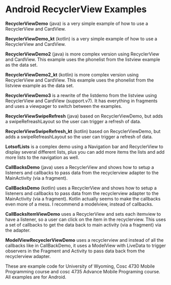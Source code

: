 Android RecyclerView Examples
==============

<b>RecyclerViewDemo</b> (java) is a very simple example of how to use a RecyclerView and CardView. 

<b>RecyclerViewDemo_kt</b> (kotlin) is a very simple example of how to use a RecyclerView and CardView.   

<b>RecyclerViewDemo2</b> (java) is more complex version using RecyclerView and CardView. This example uses the phonelist from the listview example as the data set.

<b>RecyclerViewDemo2_kt</b> (kotlin) is more complex version using RecyclerView and CardView. This example uses the phonelist from the listview example as the data set.

<b>RecyclerViewDemo3</b> is a rewrite of the listdemo from the listview using RecyclerView and CardView (support.v7). It has everything in fragments and uses a viewpager to switch between the examples.

<b>RecyclerViewSwipeRefresh</b> (java) based on RecyclerViewDemo, but adds a swipeRefreashLayout so the user can trigger a refresh of data.

<b>RecyclerViewSwipeRefresh_kt</b> (kotlin) based on RecyclerViewDemo, but adds a swipeRefreashLayout so the user can trigger a refresh of data.

<b>LotsofLists</b> is a complex demo using a Navigation bar and RecyclerView to display several different lists, plus you can add more items the lists and add more lists to the navigation as well.

<b>CallBacksDemo</b> (java) uses a RecyclerView and shows how to setup a listeners and callbacks to pass data from the recyclerview adapter to the MainActivity (via a fragment).

<b>CallBacksDemo</b> (kotlin) uses a RecyclerView and shows how to setup a listeners and callbacks to pass data from the recyclerview adapter to the MainActivity (via a fragment). Kotlin actually seems to make the callbacks even more of a mess.  I recommend a modelview, instead of callbacks.

<b>CallBacksItemViewDemo</b> uses a RecyclerView and sets each itemview to have a listener, so a user can click on the item in the recyclerview.  This uses a set of callbacks to get the data back to main activity (via a fragment) via the adapter.

<b>ModelViewRecyeclerViewDemo</b> uses a recyclerview and instead of all the callbacks like in CallBackDemo, it uses a ModelView with LiveData to trigger observers in the Fragment and Activity to pass data back from the recyclerview adapter.

These are example code for University of Wyoming, Cosc 4730 Mobile Programming course and cosc 4735 Advance Mobile Programing course.  All examples are for Android.

